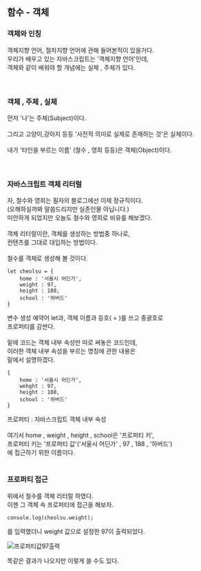 ## 함수 - 객체

### 객체와 인칭

객체지향 언어, 절차지향 언어에 관해 들어본적이 있을거다.<br/>
우리가 배우고 있는 자바스크립트는 '객체지향 언어'인데,<br/>
객체와 같이 배워야 할 개념에는 실체 , 주체가 있다.<br/>
<br/>
<br/>
### 객체 , 주체 , 실체

먼저 '나'는 주체(Subject)이다.<br/>
<br/>
그리고 고양이,강아지 등등 '사전적 의미로 실제로 존재하는 것'은 실체이다.<br/>
<br/>
내가 '타인을 부르는 이름' (철수 , 영희 등등)은 객체(Object)이다.<br/>
<br/>
<br/>
### 자바스크립트 객체 리터럴

자, 철수와 영희는 필자의 블로그에선 이제 정규직이다.<br/>
(오해하실까봐 말씀드리지만 실존인물 아닙니다.)<br/>
미안하게 되었지만 오늘도 철수와 영희로 비유를 해보겠다.<br/>
<br/>
객체 리터럴이란, 객체를 생성하는 방법중 하나로,<br/>
컨텐츠를 그대로 대입하는 방법이다.<br/>
<br/>
철수를 객체로 생성해 볼 것이다.

```
let cheolsu = {
    home : '서울시 어딘가',
    weight : 97,
    height : 188,
    school : '하버드'
}
```

변수 생성 예약어 let과, 객체 이름과 등호( = )를 쓰고 중괄호로<br/>
프로퍼티를 감싼다.<br/>
<br/>
밑에 코드는 객체 내부 속성만 따로 써놓은 코드인데,<br/>
이러한 객체 내부 속성을 부르는 명칭에 관한 내용은<br/>
밑에서 설명하겠다.

```
{
    home : '서울시 어딘가',
    wehght : 97,
    height : 188,
    school : '하버드'
}
```

프로퍼티 : 자바스크립트 객체 내부 속성<br/>
<br/>
여기서 home , weight , height , school은 '프로퍼티 키',<br/>
프로퍼티 키는 '프로퍼티 값'('서울시 어딘가' , 97 , 188 , '하버드')<br/>
에 접근하기 위한 이름이다.<br/>
<br/>

### 프로퍼티 접근

위에서 철수를 객체 리터럴 하였다.<br/>
이젠 그 객체 속 프로퍼티에 접근을 해보자.
```
console.log(cheolsu.weight);
```
를 입력했더니 weight 값으로 설정한 97이 출력되었다.

![프로퍼티값97출력](https://github.com/user-attachments/assets/e39321e2-d9b8-4483-b1b6-df262140b1f6)

똑같은 결과가 나오지만 이렇게 쓸 수도 있다.<br/>







